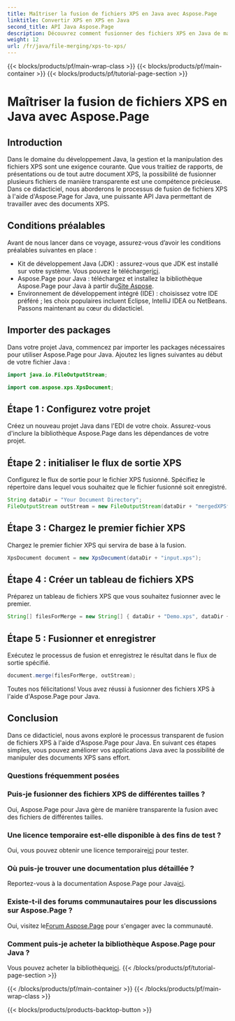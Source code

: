 ```yaml
---
title: Maîtriser la fusion de fichiers XPS en Java avec Aspose.Page
linktitle: Convertir XPS en XPS en Java
second_title: API Java Aspose.Page
description: Découvrez comment fusionner des fichiers XPS en Java de manière transparente à l'aide d'Aspose.Page. Suivez notre guide étape par étape pour une manipulation efficace des documents. Boostez vos compétences en développement Java dès maintenant !
weight: 12
url: /fr/java/file-merging/xps-to-xps/
---
```


{{< blocks/products/pf/main-wrap-class >}}
{{< blocks/products/pf/main-container >}}
{{< blocks/products/pf/tutorial-page-section >}}

# Maîtriser la fusion de fichiers XPS en Java avec Aspose.Page

## Introduction
Dans le domaine du développement Java, la gestion et la manipulation des fichiers XPS sont une exigence courante. Que vous traitiez de rapports, de présentations ou de tout autre document XPS, la possibilité de fusionner plusieurs fichiers de manière transparente est une compétence précieuse. Dans ce didacticiel, nous aborderons le processus de fusion de fichiers XPS à l'aide d'Aspose.Page for Java, une puissante API Java permettant de travailler avec des documents XPS.
## Conditions préalables
Avant de nous lancer dans ce voyage, assurez-vous d’avoir les conditions préalables suivantes en place :
-  Kit de développement Java (JDK) : assurez-vous que JDK est installé sur votre système. Vous pouvez le télécharger[ici](https://www.oracle.com/java/technologies/javase-downloads.html).
-  Aspose.Page pour Java : téléchargez et installez la bibliothèque Aspose.Page pour Java à partir du[Site Aspose](https://purchase.aspose.com/buy). 
- Environnement de développement intégré (IDE) : choisissez votre IDE préféré ; les choix populaires incluent Eclipse, IntelliJ IDEA ou NetBeans.
Passons maintenant au cœur du didacticiel.
## Importer des packages
Dans votre projet Java, commencez par importer les packages nécessaires pour utiliser Aspose.Page pour Java. Ajoutez les lignes suivantes au début de votre fichier Java :
```java
import java.io.FileOutputStream;

import com.aspose.xps.XpsDocument;
```
## Étape 1 : Configurez votre projet
Créez un nouveau projet Java dans l'EDI de votre choix. Assurez-vous d'inclure la bibliothèque Aspose.Page dans les dépendances de votre projet.
## Étape 2 : initialiser le flux de sortie XPS
Configurez le flux de sortie pour le fichier XPS fusionné. Spécifiez le répertoire dans lequel vous souhaitez que le fichier fusionné soit enregistré.
```java
String dataDir = "Your Document Directory";
FileOutputStream outStream = new FileOutputStream(dataDir + "mergedXPSfiles.xps");
```
## Étape 3 : Chargez le premier fichier XPS
Chargez le premier fichier XPS qui servira de base à la fusion.
```java
XpsDocument document = new XpsDocument(dataDir + "input.xps");
```
## Étape 4 : Créer un tableau de fichiers XPS
Préparez un tableau de fichiers XPS que vous souhaitez fusionner avec le premier.
```java
String[] filesForMerge = new String[] { dataDir + "Demo.xps", dataDir + "sample.xps" };
```
## Étape 5 : Fusionner et enregistrer
Exécutez le processus de fusion et enregistrez le résultat dans le flux de sortie spécifié.
```java
document.merge(filesForMerge, outStream);
```
Toutes nos félicitations! Vous avez réussi à fusionner des fichiers XPS à l'aide d'Aspose.Page pour Java.
## Conclusion
Dans ce didacticiel, nous avons exploré le processus transparent de fusion de fichiers XPS à l'aide d'Aspose.Page pour Java. En suivant ces étapes simples, vous pouvez améliorer vos applications Java avec la possibilité de manipuler des documents XPS sans effort.
### Questions fréquemment posées
### Puis-je fusionner des fichiers XPS de différentes tailles ?
Oui, Aspose.Page pour Java gère de manière transparente la fusion avec des fichiers de différentes tailles.
### Une licence temporaire est-elle disponible à des fins de test ?
 Oui, vous pouvez obtenir une licence temporaire[ici](https://purchase.aspose.com/temporary-license/) pour tester.
### Où puis-je trouver une documentation plus détaillée ?
 Reportez-vous à la documentation Aspose.Page pour Java[ici](https://reference.aspose.com/page/java/).
### Existe-t-il des forums communautaires pour les discussions sur Aspose.Page ?
 Oui, visitez le[Forum Aspose.Page](https://forum.aspose.com/c/page/39) pour s'engager avec la communauté.
### Comment puis-je acheter la bibliothèque Aspose.Page pour Java ?
 Vous pouvez acheter la bibliothèque[ici](https://purchase.aspose.com/buy).
{{< /blocks/products/pf/tutorial-page-section >}}

{{< /blocks/products/pf/main-container >}}
{{< /blocks/products/pf/main-wrap-class >}}

{{< blocks/products/products-backtop-button >}}
